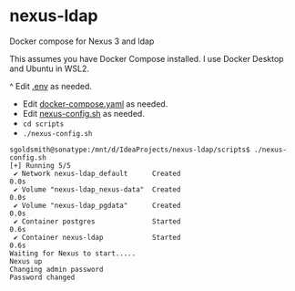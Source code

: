 # nexus-ldap
Docker compose for Nexus 3 and ldap

This assumes you have Docker Compose installed. I use Docker Desktop and Ubuntu in WSL2.

^ Edit [.env](.env) as needed.
* Edit [docker-compose.yaml](docker-compose.yaml) as needed.
* Edit [nexus-config.sh](scripts%2Fnexus-config.sh) as needed.
* `cd scripts`
*  `./nexus-config.sh`

```
sgoldsmith@sonatype:/mnt/d/IdeaProjects/nexus-ldap/scripts$ ./nexus-config.sh
[+] Running 5/5
 ✔ Network nexus-ldap_default      Created                                                             0.0s
 ✔ Volume "nexus-ldap_nexus-data"  Created                                                             0.0s
 ✔ Volume "nexus-ldap_pgdata"      Created                                                             0.0s
 ✔ Container postgres              Started                                                             0.6s
 ✔ Container nexus-ldap            Started                                                             0.6s
Waiting for Nexus to start.....
Nexus up
Changing admin password
Password changed
```
